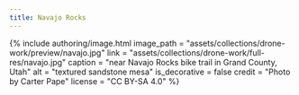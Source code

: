 ```yaml
---
title: Navajo Rocks
---
```


{% include authoring/image.html
    image_path = "assets/collections/drone-work/preview/navajo.jpg"
    link = "assets/collections/drone-work/full-res/navajo.jpg"
    caption = "near Navajo Rocks bike trail in Grand County, Utah"
    alt = "textured sandstone mesa"
    is_decorative = false
    credit = "Photo by Carter Pape"
    license = "CC BY-SA 4.0"
%}
